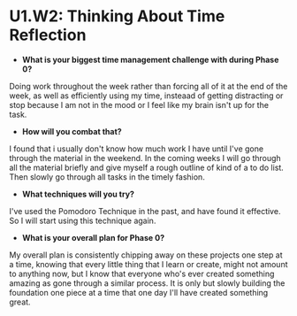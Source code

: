 # U1.W2: Thinking About Time Reflection

* **What is your biggest time management challenge with during Phase 0?**

Doing work throughout the week rather than forcing all of it at the end of the week, as well as efficiently using my time, insteaad of getting distracting or stop because I am not in the mood or I feel like my brain isn't up for the task.
* **How will you combat that?**

I found that i usually don't know how much work I have until I've gone through the material in the weekend. In the coming weeks I will go through all the material briefly and give myself a rough outline of kind of a to do list. Then slowly go through all tasks in the timely fashion.
* **What techniques will you try?**

I've used the Pomodoro Technique in the past, and have found it effective. So I will start using this technique again.
* **What is your overall plan for Phase 0?**

My overall plan is consistently chipping away on these projects one step at a time, knowing that every little thing that I learn or create, might not amount to anything now, but I know that everyone who's ever created something amazing as gone through a similar process. It is only but slowly building the foundation one piece at a time that one day I'll have created something great.
